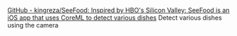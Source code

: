 
[GitHub - kingreza/SeeFood: Inspired by HBO's Silicon Valley: SeeFood is an iOS app that uses CoreML to detect various dishes](https://github.com/kingreza/SeeFood)
Detect various dishes using the camera
